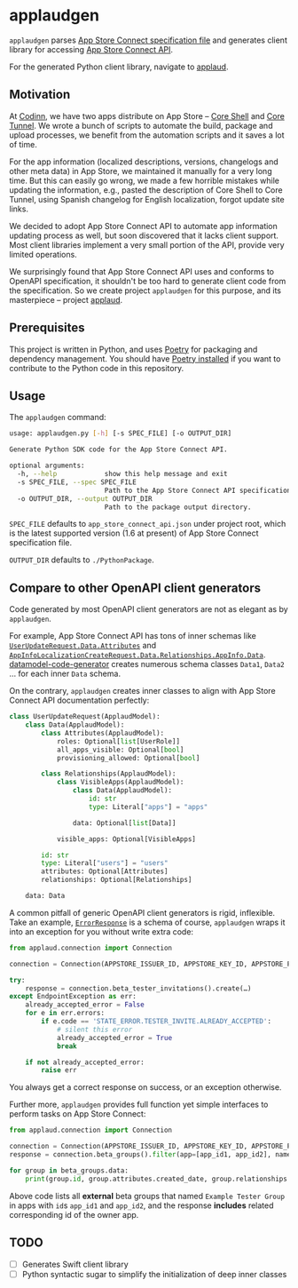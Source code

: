 # applaudgen

`applaudgen` parses [App Store Connect specification file](https://developer.apple.com/sample-code/app-store-connect/app-store-connect-openapi-specification.zip) and generates client library for accessing [App Store Connect API](https://developer.apple.com/documentation/appstoreconnectapi).

For the generated Python client library, navigate to [applaud](https://github.com/codinn/applaud).

## Motivation

At [Codinn](https://codinn.com), we have two apps distribute on App Store – [Core Shell](https://apps.apple.com/cn/app/core-shell/id1354319581?l=en&mt=12) and [Core Tunnel](https://apps.apple.com/cn/app/core-tunnel/id1354318707?l=en&mt=12). We wrote a bunch of scripts to automate the build, package and upload processes, we benefit from the automation scripts and it saves a lot of time.

For the app information (localized descriptions, versions, changelogs and other meta data) in App Store, we maintained it manually for a very long time. But this can easily go wrong, we made a few horrible mistakes while updating the information, e.g., pasted the description of Core Shell to Core Tunnel, using Spanish changelog for English localization, forgot update site links.

We decided to adopt App Store Connect API to automate app information updating process as well, but soon discovered that it lacks client support. Most client libraries implement a very small portion of the API, provide very limited operations.

We surprisingly found that App Store Connect API uses and conforms to OpenAPI specification, it shouldn't be too hard to generate client code from the specification. So we create project `applaudgen` for this purpose, and its masterpiece – project [applaud](https://github.com/codinn/applaud).

## Prerequisites

This project is written in Python, and uses [Poetry](https://python-poetry.org/) for packaging and dependency management. You should have [Poetry installed](https://python-poetry.org/docs/#installation) if you want to contribute to the Python code in this repository.

## Usage

The `applaudgen` command:
```bash
usage: applaudgen.py [-h] [-s SPEC_FILE] [-o OUTPUT_DIR]

Generate Python SDK code for the App Store Connect API.

optional arguments:
  -h, --help            show this help message and exit
  -s SPEC_FILE, --spec SPEC_FILE
                        Path to the App Store Connect API specification file.
  -o OUTPUT_DIR, --output OUTPUT_DIR
                        Path to the package output directory.
```

`SPEC_FILE` defaults to `app_store_connect_api.json` under project root, which is the latest supported version (1.6 at present) of App Store Connect specification file.

`OUTPUT_DIR` defaults to `./PythonPackage`.

## Compare to other OpenAPI client generators

Code generated by most OpenAPI client generators are not as elegant as by `applaudgen`.

For example, App Store Connect API has tons of inner schemas like [`UserUpdateRequest.Data.Attributes`](https://developer.apple.com/documentation/appstoreconnectapi/userupdaterequest/data/attributes) and [`AppInfoLocalizationCreateRequest.Data.Relationships.AppInfo.Data`](https://developer.apple.com/documentation/appstoreconnectapi/appinfolocalizationcreaterequest/data/relationships/appinfo/data). [datamodel-code-generator](https://github.com/koxudaxi/datamodel-code-generator) creates numerous schema classes `Data1`, `Data2` … for each inner `Data` schema.

On the contrary, `applaudgen` creates inner classes to align with App Store Connect API documentation perfectly:
```python
class UserUpdateRequest(ApplaudModel):
    class Data(ApplaudModel):
        class Attributes(ApplaudModel):
            roles: Optional[list[UserRole]]
            all_apps_visible: Optional[bool]
            provisioning_allowed: Optional[bool]

        class Relationships(ApplaudModel):
            class VisibleApps(ApplaudModel):
                class Data(ApplaudModel):
                    id: str
                    type: Literal["apps"] = "apps"

                data: Optional[list[Data]]

            visible_apps: Optional[VisibleApps]

        id: str
        type: Literal["users"] = "users"
        attributes: Optional[Attributes]
        relationships: Optional[Relationships]

    data: Data
```

A common pitfall of generic OpenAPI client generators is rigid, inflexible. Take an example, [`ErrorResponse`](https://developer.apple.com/documentation/appstoreconnectapi/errorresponse) is a schema of course, `applaudgen` wraps it into an exception for you without write extra code:

```python
from applaud.connection import Connection

connection = Connection(APPSTORE_ISSUER_ID, APPSTORE_KEY_ID, APPSTORE_PRIVATE_KEY)

try:
    response = connection.beta_tester_invitations().create(…)
except EndpointException as err:
    already_accepted_error = False
    for e in err.errors:
        if e.code == 'STATE_ERROR.TESTER_INVITE.ALREADY_ACCEPTED':
            # silent this error
            already_accepted_error = True
            break

    if not already_accepted_error:
        raise err
```

You always get a correct response on success, or an exception otherwise.


Further more, `applaudgen` provides full function yet simple interfaces to perform tasks on App Store Connect:
```python
from applaud.connection import Connection

connection = Connection(APPSTORE_ISSUER_ID, APPSTORE_KEY_ID, APPSTORE_PRIVATE_KEY)
response = connection.beta_groups().filter(app=[app_id1, app_id2], name="Example Tester Group", is_internal_group=False).include(BetaGroupsEndpoint.Include.APP).get()

for group in beta_groups.data:
    print(group.id, group.attributes.created_date, group.relationships.app.data.id)
```

Above code lists all **external** beta groups that named `Example Tester Group` in apps with `id`s `app_id1` and `app_id2`, and the response **includes** related corresponding id of the owner app.

## TODO

- [ ] Generates Swift client library
- [ ] Python syntactic sugar to simplify the initialization of deep inner classes
